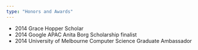```yaml
---
type: "Honors and Awards"
---
```



 * 2014 Grace Hopper Scholar
 * 2014 Google APAC Anita Borg Scholarship finalist
 * 2014 University of Melbourne Computer Science Graduate Ambassador
